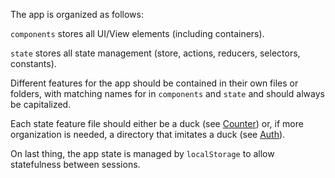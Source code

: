 The app is organized as follows:

`components` stores all UI/View elements (including containers).

`state` stores all state management (store, actions, reducers, selectors, constants).

Different features for the app should be contained in their own files or folders,
with matching names for in  `components` and `state` and should always be capitalized.

Each state feature file should either be a duck (see [Counter]()) or, if more organization is needed,
a directory that imitates a duck (see [Auth]()).

On last thing, the app state is managed by `localStorage` to allow statefulness between sessions.
